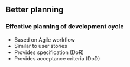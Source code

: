 <h2>Better planning</h2>
          <h3>Effective planning of development cycle</h3>
          <ul>
<li>Based on Agile workflow</li>
            <li>Similar to user stories</li>
            <li>Provides specification (DoR)</li>
            <li>Provides acceptance criteria (DoD)</li>
          </ul>